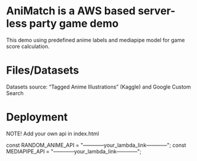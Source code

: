 # AniMatch is a AWS based server-less party game demo
This demo using predefined anime labels and mediapipe model for game score calculation.

# Files/Datasets

Datasets source: “Tagged Anime Illustrations” (Kaggle) and Google Custom Search




# Deployment

NOTE!
Add your own api in index.html

  const RANDOM_ANIME_API = "————your_lambda_link————";
  const MEDIAPIPE_API    = "————your_lambda_link————";

